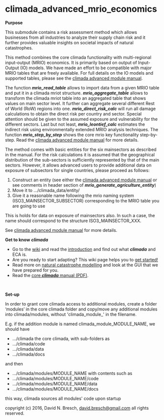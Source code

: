 climada_advanced_mrio_economics
===========================

**Purpose**

This submodule contains a risk assessment method which allows businesses from all industries to analyze their supply chain risk and it further provides valuable insights on societal impacts of natural catastrophes.

This method combines the core climada functionality with multi-regional input-output (MRIO) economics. It is primarily based on output of Input-Output (IO) models. We have made an effort to be compatible with major MRIO tables that are freely available. For full details on the IO models and supported tables, please see the [climada advanced module manual](https://github.com/davidnbresch/climada_advanced/blob/master/docs/climada_advanced.pdf).

The function ***mrio_read_table*** allows to import data from a given MRIO table and put it in a climada mriot structure. ***mrio_aggregate_table*** allows to transform the climada mriot table into an aggregated table that shows values on main sector level. It further can aggregate several different Rest of World (RoW) regions into one. ***mrio_direct_risk_calc*** will run all damage calculations to obtain the direct risk per country and sector. Special attention should be given to the assumed exposure and vulnerability for the different sectors. Last but not least, ***mrio_leontief_calc*** estimates the indirect risk using environmentally extended MRIO analysis techniques. The function ***mrio_step_by_step*** shows the core mrio key functionality step-by-step. Read the [climada advanced module manual](https://github.com/davidnbresch/climada_advanced/blob/master/docs/climada_advanced.pdf) for more details.

The method comes with basic entities for the six mainsectors as described in the manual. For the risk calculations it is assumed that the geographical distribution of the sub-sectors is sufficiently represented by that of the main sectors. However, it allows advanced users to provide additional data on exposure of subsectors for single countries, please proceed as follows:

1. Construct an entity (see either the [climada advanced module manual](https://github.com/davidnbresch/climada_advanced/blob/master/docs/climada_advanced.pdf) or see comments in header section of ***mrio_generate_agriculture_entity***)
2. Move it to  .../climada_data/entity/
4. Give it a reasonable name following the mrio naming system (ISO3_MAINSECTOR_SUBSECTOR) corresponding to the MRIO table you are going to use

This is holds for data on exposure of mainsectors also. In such a case, the name should correspond to the structure ISO3_MAINSECTOR_XXX.

See [climada advanced module manual](https://github.com/davidnbresch/climada_advanced/blob/master/docs/climada_advanced.pdf) for more details.
<br>

**Get to know** ***climada***

* Go to the [wiki](../../../climada/wiki/Home) and read the [introduction](../../../climada/wiki/Home) and find out what _**climada**_ and ECA is. 
* Are you ready to start adapting? This wiki page helps you to [get started!](../../../climada/wiki/Getting-started)  
* Read more on [natural catastrophe modelling](../../../climada/wiki/NatCat-modelling) and look at the GUI that we have prepared for you.
* Read the [core ***climada*** manual (PDF)](../../../climada/docs/climada_manual.pdf?raw=true).

<br>

**Set-up**

In order to grant core climada access to additional modules, create a folder ‘modules’ in the core climada folder and copy/move any additional modules into climada/modules, without 'climada_module_' in the filename.

E.g. if the addition module is named climada_module_MODULE_NAME, we should have

- .../climada the core climada, with sub-folders as
- .../climada/code
- .../climada/data
- .../climada/docs

and then
- .../climada/modules/MODULE_NAME with contents such as 
- .../climada/modules/MODULE_NAME/code
- .../climada/modules/MODULE_NAME/data
- .../climada/modules/MODULE_NAME/docs

this way, climada sources all modules' code upon startup

copyright (c) 2016, David N. Bresch, david.bresch@gmail.com all rights reserved.

